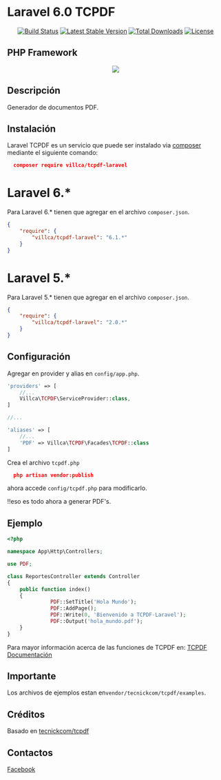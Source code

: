 # Laravel 6.0 TCPDF
<p align="center">
<a href="https://travis-ci.org/villca/numeros-en-letras"><img src="https://travis-ci.org/villca/tcpdf-laravel.svg" alt="Build Status"></a>
<a href="https://packagist.org/packages/villca/numeros-en-letras"><img src="https://poser.pugx.org/villca/tcpdf-laravel/v/stable.svg" alt="Latest Stable Version"></a>
<a href="https://packagist.org/packages/villca/numeros-en-letras"><img src="https://poser.pugx.org/villca/tcpdf-laravel/d/total.svg" alt="Total Downloads"></a>
<a href="https://packagist.org/packages/villca/numeros-en-letras"><img src="https://poser.pugx.org/villca/tcpdf-laravel/license.svg" alt="License"></a>
</p>

## PHP Framework

<p align="center">
<img src="https://laravel.com/assets/img/components/logo-laravel.svg">
</p>

## Descripción
Generador de documentos PDF.

## Instalación

Laravel TCPDF es un servicio que puede ser instalado via [composer](http://getcomposer.org) mediante el siguiente comando:
```json
  composer require villca/tcpdf-laravel
```
# Laravel 6.*
Para Laravel 6.* tienen que agregar en el archivo `composer.json`.

```json
{
    "require": {
        "villca/tcpdf-laravel": "6.1.*"
    }
}
```

# Laravel 5.*
Para Laravel 5.* tienen que agregar en el archivo `composer.json`.

```json
{
    "require": {
        "villca/tcpdf-laravel": "2.0.*"
    }
}
```
## Configuración 
Agregar en provider y alias en `config/app.php`.

```php
'providers' => [
    //...
    Villca\TCPDF\ServiceProvider::class,
]

//...

'aliases' => [
    //...
    'PDF' => Villca\TCPDF\Facades\TCPDF::class
]
```
Crea el archivo `tcpdf.php`
```json
  php artisan vendor:publish
```
ahora accede `config/tcpdf.php` para modificarlo.

!!eso es todo ahora a generar PDF's.

## Ejemplo

```php
<?php

namespace App\Http\Controllers;

use PDF;

class ReportesController extends Controller
{
    public function index()
    {
              PDF::SetTitle('Hola Mundo');
              PDF::AddPage();
              PDF::Write(0, 'Bienvenido a TCPDF-Laravel');
              PDF::Output('hola_mundo.pdf');
    }
}
```
Para mayor información acerca de las funciones de TCPDF en: [TCPDF Documentación](http://www.tcpdf.org/doc/code/classTCPDF.html)

## Importante

Los archivos de ejemplos estan en`vendor/tecnickcom/tcpdf/examples`.


## Créditos

Basado en [tecnickcom/tcpdf](https://github.com/tecnickcom/tcpdf)

## Contactos

 [Facebook](https://www.facebook.com/JhessuVillca)
